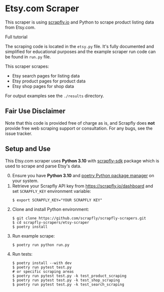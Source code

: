 # Etsy.com Scraper

This scraper is using [scrapfly.io](https://scrapfly.io/) and Python to scrape product listing data from Etsy.com. 

Full tutorial 

The scraping code is located in the `etsy.py` file. It's fully documented and simplified for educational purposes and the example scraper run code can be found in `run.py` file.

This scraper scrapes:
- Etsy search pages for listing data
- Etsy product pages for product data
- Etsy shop pages for shop data

For output examples see the `./results` directory.

## Fair Use Disclaimer

Note that this code is provided free of charge as is, and Scrapfly does __not__ provide free web scraping support or consultation. For any bugs, see the issue tracker.

## Setup and Use

This Etsy.com scraper uses __Python 3.10__ with [scrapfly-sdk](https://pypi.org/project/scrapfly-sdk/) package which is used to scrape and parse Etsy's data.

0. Ensure you have __Python 3.10__ and [poetry Python package manager](https://python-poetry.org/docs/#installation) on your system.
1. Retrieve your Scrapfly API key from <https://scrapfly.io/dashboard> and set `SCRAPFLY_KEY` environment variable:
    ```shell
    $ export SCRAPFLY_KEY="YOUR SCRAPFLY KEY"
    ```
2. Clone and install Python environment:
    ```shell
    $ git clone https://github.com/scrapfly/scrapfly-scrapers.git
    $ cd scrapfly-scrapers/etsy-scraper
    $ poetry install
    ```
3. Run example scrape:
    ```shell
    $ poetry run python run.py
    ```
4. Run tests:
    ```shell
    $ poetry install --with dev
    $ poetry run pytest test.py
    # or specific scraping areas
    $ poetry run pytest test.py -k test_product_scraping
    $ poetry run pytest test.py -k test_shop_scraping
    $ poetry run pytest test.py -k test_search_scraping
    ```

